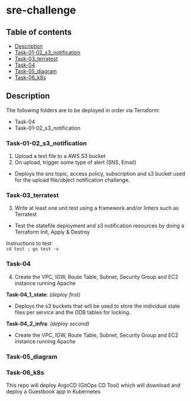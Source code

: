 # sre-challenge

## Table of contents

<!--ts-->

* [Description](#description)
* [Task-01-02_s3_notification](#Task-01-02_s3_notification)
* [Task-03_terratest](#Task-03_terratest)
* [Task-04](#Task-04)
* [Task-05_diagram](#Task-05_diagram)
* [Task-06_k8s](#Task-06_k8s)
<!--te-->

## Description

The following folders are to be deployed in order via Terraform:
- Task-04
- Task-01-02_s3_notification

### Task-01-02_s3_notification

1) Upload a text file to a AWS S3 bucket
2) On upload, trigger some type of alert (SNS, Email)

- Deploys the sns topic, access policy, subscription and s3 bucket used for the upload file/object notification challenge.

### Task-03_terratest

3) Write at least one unit test using a framework and/or linters such as Terratest

- Test the statefile deployment and s3 notification resources by doing a Terraform Init, Apply & Destroy

Instructions to test:  
```cd test ; go test -v```

### Task-04

4) Create the VPC, IGW, Route Table, Subnet, Security Group and EC2 instance running Apache

**Task-04_1_state**: _(deploy first)_
- Deploys the s3 buckets that will be used to store the individual state files per service and the DDB tables for locking.

**Task-04_2_infra**: _(deploy second)_
- Create the VPC, IGW, Route Table, Subnet, Security Group and EC2 instance running Apache

### Task-05_diagram


### Task-06_k8s

This repo will deploy ArgoCD (GitOps CD Tool) which will download and deploy a Guestbook app in Kubernetes
